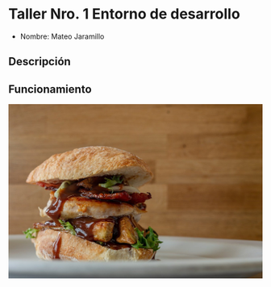 # Taller Nro. 1 Entorno de desarrollo

- Nombre: Mateo Jaramillo

## Descripción

## Funcionamiento

![](img/hamburger-8026582_1280.jpg)
